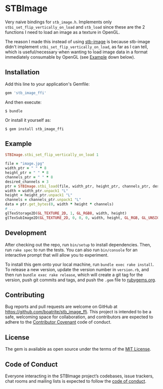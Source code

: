 # STBImage

Very naive bindings for `stb_image.h`. Implements only
`stbi_set_flip_vertically_on_load` and `stb_load` since these are the
2 functions I need to load an image as a texture in OpenGL.

The reason I made this instead of using
[stb-image](https://rubygems.org/gems/stb-image) is because stb-image didn't
implement `stbi_set_flip_vertically_on_load`, as far as I can tell, which is
useful/necessary when wanting to load image data in a format immediately
consumable by OpenGL (see [Example](#Example) down below).

## Installation

Add this line to your application's Gemfile:

```ruby
gem 'stb_image_ffi'
```

And then execute:

    $ bundle

Or install it yourself as:

    $ gem install stb_image_ffi

## Example

```ruby
STBImage.stbi_set_flip_vertically_on_load 1

file = "image.jpg"
width_ptr = " " * 8
height_ptr = " " * 8
channels_ptr = " " * 8
desired_channels = 3
ptr = STBImage.stbi_load(file, width_ptr, height_ptr, channels_ptr, desired_channels)
width = width_ptr.unpack1 "L"
height = height_ptr.unpack1 "L"
channels = channels_ptr.unpack1 "L"
data = ptr.get_bytes(0, width * height * channels)
# ...
glTexStorage2D(GL_TEXTURE_2D, 1, GL_RGB8, width, height)
glTexSubImage2D(GL_TEXTURE_2D, 0, 0, 0, width, height, GL_RGB, GL_UNSIGNED_BYTE, data)
```

## Development

After checking out the repo, run `bin/setup` to install dependencies. Then, run `rake spec` to run the tests. You can also run `bin/console` for an interactive prompt that will allow you to experiment.

To install this gem onto your local machine, run `bundle exec rake install`. To release a new version, update the version number in `version.rb`, and then run `bundle exec rake release`, which will create a git tag for the version, push git commits and tags, and push the `.gem` file to [rubygems.org](https://rubygems.org).

## Contributing

Bug reports and pull requests are welcome on GitHub at https://github.com/boatrite/stb_image_ffi. This project is intended to be a safe, welcoming space for collaboration, and contributors are expected to adhere to the [Contributor Covenant](http://contributor-covenant.org) code of conduct.

## License

The gem is available as open source under the terms of the [MIT License](https://opensource.org/licenses/MIT).

## Code of Conduct

Everyone interacting in the STBImage project’s codebases, issue trackers, chat rooms and mailing lists is expected to follow the [code of conduct](https://github.com/boatrite/stb_image_ffi/blob/master/CODE_OF_CONDUCT.md).

